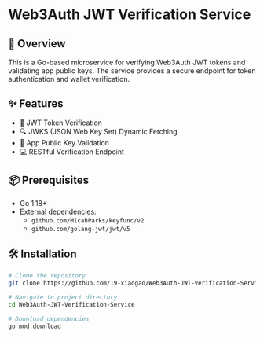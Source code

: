 # Web3Auth JWT Verification Service

## 🚀 Overview

This is a Go-based microservice for verifying Web3Auth JWT tokens and validating app public keys. The service provides a secure endpoint for token authentication and wallet verification.

## ✨ Features

- 🔐 JWT Token Verification
- 🔍 JWKS (JSON Web Key Set) Dynamic Fetching
- 🧊 App Public Key Validation
- 💻 RESTful Verification Endpoint

## 📦 Prerequisites

- Go 1.18+
- External dependencies:
    - `github.com/MicahParks/keyfunc/v2`
    - `github.com/golang-jwt/jwt/v5`

## 🛠️ Installation

```bash
# Clone the repository
git clone https://github.com/19-xiaogao/Web3Auth-JWT-Verification-Service.git

# Navigate to project directory
cd Web3Auth-JWT-Verification-Service

# Download dependencies
go mod download
```

